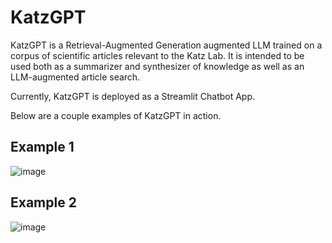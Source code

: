 # KatzGPT

KatzGPT is a Retrieval-Augmented Generation augmented LLM trained on a corpus of scientific articles relevant to the Katz Lab.
It is intended to be used both as a summarizer and synthesizer of knowledge as well as an LLM-augmented article search.

Currently, KatzGPT is deployed as a Streamlit Chatbot App.

Below are a couple examples of KatzGPT in action. 


## Example 1
![image](https://github.com/abuzarmahmood/KatzGPT/assets/12436309/42f36d81-4318-4673-94ce-1429394ecc1b)

## Example 2
![image](https://github.com/abuzarmahmood/KatzGPT/assets/12436309/f97f79c2-ee30-4bff-bfc2-4d4bf58f35a6)
